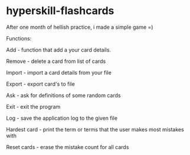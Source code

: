 # hyperskill-flashcards
After one month of hellish practice, i made a simple game =)

Functions:

Add - function that add a your card details. 

Remove - delete a card from list of cards 

Import - import a card details from your file 

Export - export card's to file 

Ask - ask for definitions of some random cards 

Exit - exit the program 

Log - save the application log to the given file 

Hardest card - print the term or terms that the user makes most mistakes with 

Reset cards - erase the mistake count for all cards 
